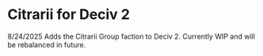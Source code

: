 # Citrarii for Deciv 2

8/24/2025
Adds the Citrarii Group faction to Deciv 2. Currently WIP and will be rebalanced in future.
